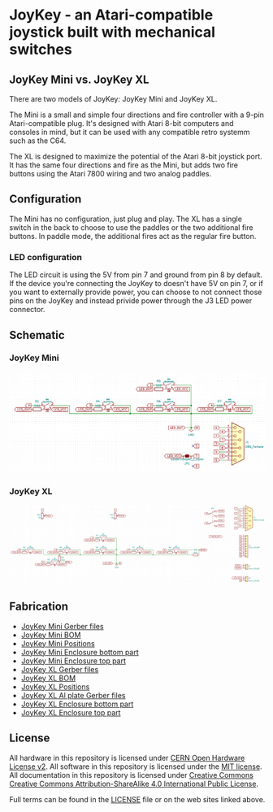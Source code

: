 # JoyKey - an Atari-compatible joystick built with mechanical switches

## JoyKey Mini vs. JoyKey XL

There are two models of JoyKey: JoyKey Mini and JoyKey XL.

The Mini is a small and simple four directions and fire controller with a 9-pin Atari-compatible plug. It's designed with Atari 8-bit computers and consoles in mind, but it can be used with any compatible retro systemm such as the C64.

The XL is designed to maximize the potential of the Atari 8-bit joystick port.
It has the same four directions and fire as the Mini, but adds two fire buttons using the Atari 7800 wiring and two analog paddles.

## Configuration

The Mini has no configuration, just plug and play. The XL has a single switch in the back to choose to use the paddles or the two additional fire buttons.
In paddle mode, the additional fires act as the regular fire button.

### LED configuration

The LED circuit is using the 5V from pin 7 and ground from pin 8 by default.
If the device you're connecting the JoyKey to doesn't have 5V on pin 7, or if you want to externally provide power, you can choose to not connect those pins on the JoyKey and instead privide power through the J3 LED power connector.

## Schematic

### JoyKey Mini

![JoyKey Mini Schematic](JoyKeyMini_Schematic.png)

### JoyKey XL

![JoyKey XL Schematic](JoyKeyXL_Schematic.png)

## Fabrication

* [JoyKey Mini Gerber files](Fabrication/JoyKeyMini.zip)
* [JoyKey Mini BOM](Fabrication/JoyKeyMini-BOM.csv)
* [JoyKey Mini Positions](Fabrication/JoyKeyMini-all-pos.csv)
* [JoyKey Mini Enclosure bottom part](Case/JoyKeyMiniCase-Bottom.stl)
* [JoyKey Mini Enclosure top part](Case/JoyKeyMiniCase-Top.stl)
* [JoyKey XL Gerber files](Fabrication/JoyKeyXL.zip)
* [JoyKey XL BOM](Fabrication/JoyKeyMX-BOM.csv)
* [JoyKey XL Positions](Fabrication/JoyKeyMX-top-pos.csv)
* [JoyKey XL Al plate Gerber files](Fabrication/JoyKeyMX-plate.zip)
* [JoyKey XL Enclosure bottom part](Case/JoyKeyMiniCase-Bottom.stl)
* [JoyKey XL Enclosure top part](Case/JoyKeyMiniCase-Top.stl)

## License

All hardware in this repository is licensed under [CERN Open Hardware License v2](https://ohwr.org/cern_ohl_p_v2.pdf).
All software in this repository is licensed under the [MIT license](https://mit-license.org/).
All documentation in this repository is licensed under [Creative Commons Creative Commons Attribution-ShareAlike 4.0 International Public License](https://creativecommons.org/licenses/by-sa/4.0/legalcode).

Full terms can be found in the [LICENSE](./LICENSE) file or on the web sites linked above.
